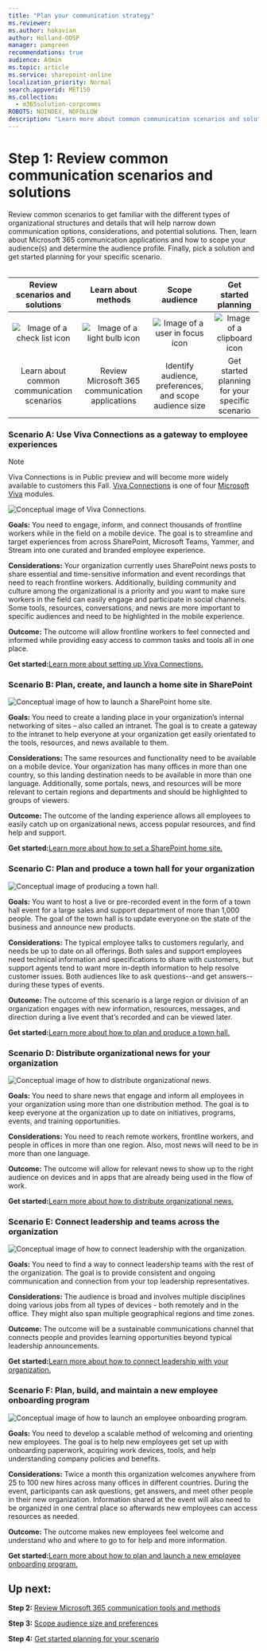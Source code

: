 ```yaml
---
title: "Plan your communication strategy"
ms.reviewer: 
ms.author: hokavian
author: Holland-ODSP
manager: pamgreen
recommendations: true
audience: Admin
ms.topic: article
ms.service: sharepoint-online
localization_priority: Normal
search.appverid: MET150
ms.collection: 
  - m365solution-corpcomms
ROBOTS: NOINDEX, NOFOLLOW
description: "Learn more about common communication scenarios and solutions"
---
```


# Step 1: Review common communication scenarios and solutions

Review common scenarios to get familiar with the different types of organizational structures and details that will help narrow down communication options, considerations, and potential solutions. Then, learn about Microsoft 365 communication applications and how to scope your audience(s) and determine the audience profile. Finally, pick a solution and get started planning for your specific scenario.
<br>
<br>


| Review scenarios and solutions    | Learn about methods |Scope audience   |Get started planning   |
| :------------------: | :------------------: |:---------------:|:---------------:|
| ![Image of a check list icon](media/task-check.png)  |   ![Image of a light bulb icon](media/bulb-blue.png) |   ![Image of a user in focus icon](media/icon-plan-personalize.png) | ![Image of a clipboard icon](media/icon-plan-plan.png) |
| Learn about common communication scenarios|Review Microsoft 365 communication applications   | Identify audience, preferences, and scope audience size  |Get started planning for your specific scenario   |


### Scenario A: Use Viva Connections as a gateway to employee experiences

>[!NOTE]
> Viva Connections is in Public preview and will become more widely available to customers this Fall. [Viva Connections](/viva-connections-overview.md) is one of four [Microsoft Viva](https://www.microsoft.com/microsoft-viva) modules. 

![Conceptual image of Viva Connections.](media/cc-viva-connections.png)

**Goals:** You need to engage, inform, and connect thousands of frontline workers while in the field on a mobile device. The goal is to streamline and target experiences from across SharePoint, Microsoft Teams, Yammer, and Stream into one curated and branded employee experience. 
<br>

**Considerations:** Your organization currently uses SharePoint news posts to share essential and time-sensitive information and event recordings that need to reach frontline workers. Additionally, building community and culture among the organizational is a priority and you want to make sure workers in the field can easily engage and participate in social channels. Some tools, resources, conversations, and news are more important to specific audiences and need to be highlighted in the mobile experience. 
<br>

**Outcome:** The outcome will allow frontline workers to feel connected and informed while providing easy access to common tasks and tools all in one place. 

**Get started:**[Learn more about setting up Viva Connections.](guide-to-setting-up-viva-connections.md)


### Scenario B: Plan, create, and launch a home site in SharePoint

![Conceptual image of how to launch a SharePoint home site.](media/cc-home-site.png)

**Goals:** You need to create a landing place in your organization’s internal networking of sites – also called an intranet. The goal is to create a gateway to the intranet to help everyone at your organization get easily orientated to the tools, resources, and news available to them. 
<br>

**Considerations:** The same resources and functionality need to be available on a mobile device. Your organization has many offices in more than one country, so this landing destination needs to be available in more than one language. Additionally, some portals, news, and resources will be more relevant to certain regions and departments and should be highlighted to groups of viewers. 
<br>

**Outcome:** The outcome of the landing experience allows all employees to easily catch up on organizational news, access popular resources, and find help and support.

**Get started:**[Learn more about how to set a SharePoint home site.](home-site-plan.md)


### Scenario C: Plan and produce a town hall for your organization

![Conceptual image of producing a town hall.](media/cc-town-hall.png)

**Goals:** You want to host a live or pre-recorded event in the form of a town hall event for a large sales and support department of more than 1,000 people. The goal of the town hall is to update everyone on the state of the business and announce new products. 
<br>

**Considerations:** The typical employee talks to customers regularly, and needs be up to date on all offerings. Both sales and support employees need technical information and specifications to share with customers, but support agents tend to want more in-depth information to help resolve customer issues. Both audiences like to ask questions--and get answers--during these types of events. 
<br>

**Outcome:** The outcome of this scenario is a large region or division of an organization engages with new information, resources, messages, and direction during a live event that’s recorded and can be viewed later.

**Get started:**[Learn more about how to plan and produce a town hall.](hold-town-hall-using-yammer.md)



### Scenario D: Distribute organizational news for your organization

![Conceptual image of how to distribute organizational news.](media/cc-news.png)

**Goals:** You need to share news that engage and inform all employees in your organization using more than one distribution method. The goal is to keep everyone at the organization up to date on initiatives, programs, events, and training opportunities. 
<br>

**Considerations:** You need to reach remote workers, frontline workers, and people in offices in more than one region. Also, most news will need to be in more than one language. 
<br>

**Outcome:** The outcome will allow for relevant news to show up to the right audience on devices and in apps that are already being used in the flow of work.

**Get started:**[Learn more about how to distribute organizational news.](distribute-corporate-news-to-your-organization.md)



### Scenario E: Connect leadership and teams across the organization

![Conceptual image of how to connect leadership with the organization.](media/cc-leadership-connection.png)

**Goals:** You need to find a way to connect leadership teams with the rest of the organization. The goal is to provide consistent and ongoing communication and connection from your top leadership representatives. 
<br>

**Considerations:** The audience is broad and involves multiple disciplines doing various jobs from all types of devices - both remotely and in the office. They might also span multiple geographical regions and time zones. 
<br>

**Outcome:** The outcome will be a sustainable communications channel that connects people and provides learning opportunities beyond typical leadership announcements.

**Get started:**[Learn more about how to connect leadership with your organization.](leadership-connection.md)



### Scenario F: Plan, build, and maintain a new employee onboarding program

![Conceptual image of how to launch an employee onboarding program.](media/cc-neo.png)

**Goals:** You need to develop a scalable method of welcoming and orienting new employees. The goal is to help new employees get set up with onboarding paperwork, acquiring work devices, tools, and help understanding company policies and benefits. 
<br>

**Considerations:** Twice a month this organization welcomes anywhere from 25 to 100 new hires across many offices in different countries. During the event, participants can ask questions, get answers, and meet other people in their new organization. Information shared at the event will also need to be organized in one central place so afterwards new employees can access resources as needed. 
<br>

**Outcome:** The outcome makes new employees feel welcome and understand who and where to go to for help and more information.

**Get started:**[Learn more about how to plan and launch a new employee onboarding program.](onboard-employees.md)


## Up next:

**Step 2:** [Review Microsoft 365 communication tools and methods](review-communication-apps.md)
<br>

**Step 3:** [Scope audience size and preferences](audience-profile.md)
<br>

**Step 4:** [Get started planning for your scenario](choose-communication-method.md)


<br>
<br>
